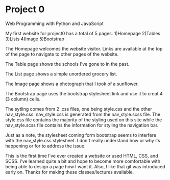 # Project 0

Web Programming with Python and JavaScript


My first website for project0 has a total of 5 pages.
    1)Homepage
    2)Tables
    3)Lists
    4)Image
    5)Bootstrap


The Homepage welcomes the website visitor. Links are available at the top of the page to navigate to other pages of the website.

The Table page shows the schools I've gone to in the past.

The List page shows a simple unordered grocery list.

The Image page shows a photograph that I took of a sunflower.

The Bootstrap page uses the bootstrap stylesheet link and use it to creat 4 (3 column) cells.

The sytling comes from 2 .css files, one being style.css and the other nav_style.css. nav_style.css is generated from the
nav_style.scss file. The style.css file contains the majority of the styling used on this site while the nav_style.scss file contains 
the information for styling the navigation bar.

Just as a note, the stylesheet coming form bootstrap seems to interfere with the nav_style.css stylesheet. I don't really understand how
or why its happening or for to address the issue.

This is the first time I've ever created a website or used HTML, CSS, and SCSS. I've learned quite a bit and hope to become more comfortable
with being able to design a page how I want it. Also, I like that git was introduced early on. Thanks for making these classes/lectures available.
